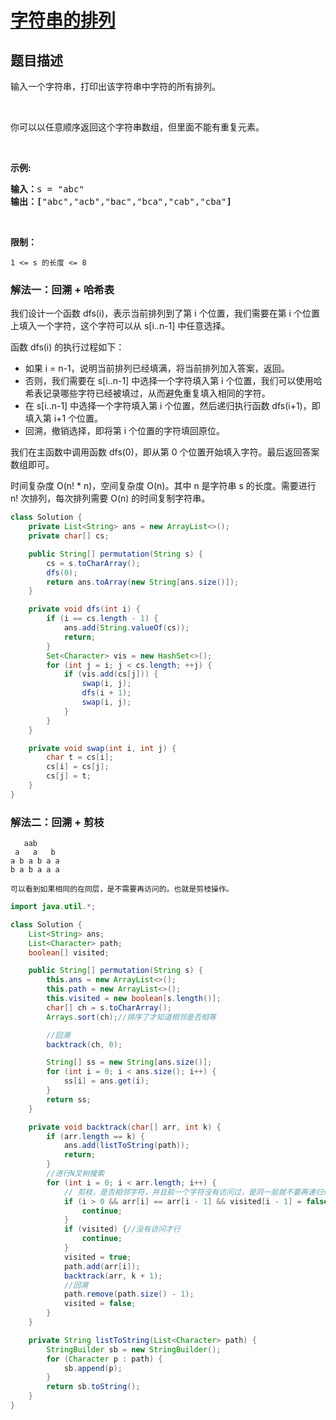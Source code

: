 # [字符串的排列](https://leetcode.cn/problems/zi-fu-chuan-de-pai-lie-lcof/)

## 题目描述



<p>输入一个字符串，打印出该字符串中字符的所有排列。</p>

<p>&nbsp;</p>

<p>你可以以任意顺序返回这个字符串数组，但里面不能有重复元素。</p>

<p>&nbsp;</p>

<p><strong>示例:</strong></p>

<pre><strong>输入：</strong>s = &quot;abc&quot;
<strong>输出：[</strong>&quot;abc&quot;,&quot;acb&quot;,&quot;bac&quot;,&quot;bca&quot;,&quot;cab&quot;,&quot;cba&quot;<strong>]</strong>
</pre>

<p>&nbsp;</p>

<p><strong>限制：</strong></p>

<p><code>1 &lt;= s 的长度 &lt;= 8</code></p>



### 解法一：回溯 + 哈希表

我们设计一个函数 dfs(i)，表示当前排列到了第 i 个位置，我们需要在第 i 个位置上填入一个字符，这个字符可以从 s[i..n-1] 中任意选择。

函数 dfs(i) 的执行过程如下：

-   如果 i = n-1，说明当前排列已经填满，将当前排列加入答案，返回。
-   否则，我们需要在 s[i..n-1] 中选择一个字符填入第 i 个位置，我们可以使用哈希表记录哪些字符已经被填过，从而避免重复填入相同的字符。
-   在 s[i..n-1] 中选择一个字符填入第 i 个位置，然后递归执行函数 dfs(i+1)，即填入第 i+1 个位置。
-   回溯，撤销选择，即将第 i 个位置的字符填回原位。

我们在主函数中调用函数 dfs(0)，即从第 0 个位置开始填入字符。最后返回答案数组即可。

时间复杂度 O(n! * n)，空间复杂度 O(n)。其中 n 是字符串 s 的长度。需要进行 n! 次排列，每次排列需要 O(n) 的时间复制字符串。


```java
class Solution {
    private List<String> ans = new ArrayList<>();
    private char[] cs;

    public String[] permutation(String s) {
        cs = s.toCharArray();
        dfs(0);
        return ans.toArray(new String[ans.size()]);
    }

    private void dfs(int i) {
        if (i == cs.length - 1) {
            ans.add(String.valueOf(cs));
            return;
        }
        Set<Character> vis = new HashSet<>();
        for (int j = i; j < cs.length; ++j) {
            if (vis.add(cs[j])) {
                swap(i, j);
                dfs(i + 1);
                swap(i, j);
            }
        }
    }

    private void swap(int i, int j) {
        char t = cs[i];
        cs[i] = cs[j];
        cs[j] = t;
    }
}
```

### 解法二：回溯 + 剪枝
````
   aab
 a   a   b
a b a b a a
b a b a a a

可以看到如果相同的在同层，是不需要再访问的。也就是剪枝操作。
````

```java
import java.util.*;

class Solution {
    List<String> ans;
    List<Character> path;
    boolean[] visited;

    public String[] permutation(String s) {
        this.ans = new ArrayList<>();
        this.path = new ArrayList<>();
        this.visited = new boolean[s.length()];
        char[] ch = s.toCharArray();
        Arrays.sort(ch);//排序了才知道相邻是否相等

        //回溯
        backtrack(ch, 0);

        String[] ss = new String[ans.size()];
        for (int i = 0; i < ans.size(); i++) {
            ss[i] = ans.get(i);
        }
        return ss;
    }

    private void backtrack(char[] arr, int k) {
        if (arr.length == k) {
            ans.add(listToString(path));
            return;
        }
        //进行N叉树搜索
        for (int i = 0; i < arr.length; i++) {
            // 剪枝，是否相邻字符，并且前一个字符没有访问过，是同一层就不要再递归访问。
            if (i > 0 && arr[i] == arr[i - 1] && visited[i - 1] = false) {
                continue;
            }
            if (visited) {//没有访问才行
                continue;
            }
            visited = true;
            path.add(arr[i]);
            backtrack(arr, k + 1);
            //回溯
            path.remove(path.size() - 1);
            visited = false;
        }
    }

    private String listToString(List<Character> path) {
        StringBuilder sb = new StringBuilder();
        for (Character p : path) {
            sb.append(p);
        }
        return sb.toString();
    }
}
```